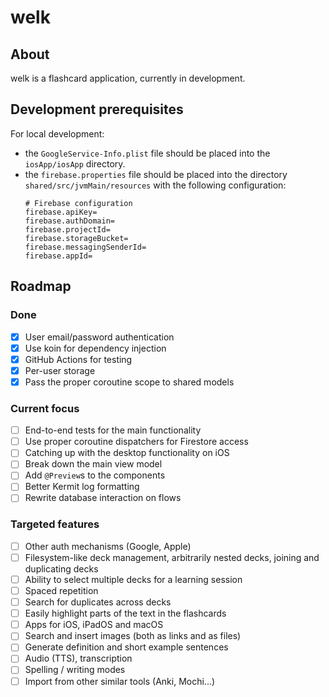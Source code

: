 # welk

## About

welk is a flashcard application, currently in development. 

## Development prerequisites

For local development:
- the `GoogleService-Info.plist` file should be placed into the `iosApp/iosApp` directory.
- the `firebase.properties` file should be placed into the directory `shared/src/jvmMain/resources` with the following configuration:
  ```properties
  # Firebase configuration
  firebase.apiKey=
  firebase.authDomain=
  firebase.projectId=
  firebase.storageBucket=
  firebase.messagingSenderId=
  firebase.appId=
  ```

## Roadmap

### Done
- [x] User email/password authentication
- [x] Use koin for dependency injection
- [x] GitHub Actions for testing
- [x] Per-user storage
- [x] Pass the proper coroutine scope to shared models

### Current focus
- [ ] End-to-end tests for the main functionality
- [ ] Use proper coroutine dispatchers for Firestore access
- [ ] Catching up with the desktop functionality on iOS
- [ ] Break down the main view model
- [ ] Add `@Preview`s to the components
- [ ] Better Kermit log formatting
- [ ] Rewrite database interaction on flows

### Targeted features
- [ ] Other auth mechanisms (Google, Apple)
- [ ] Filesystem-like deck management, arbitrarily nested decks, joining and duplicating decks
- [ ] Ability to select multiple decks for a learning session
- [ ] Spaced repetition
- [ ] Search for duplicates across decks
- [ ] Easily highlight parts of the text in the flashcards
- [ ] Apps for iOS, iPadOS and macOS
- [ ] Search and insert images (both as links and as files)
- [ ] Generate definition and short example sentences
- [ ] Audio (TTS), transcription
- [ ] Spelling / writing modes
- [ ] Import from other similar tools (Anki, Mochi...)